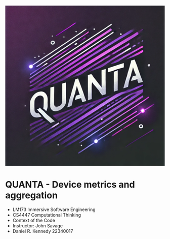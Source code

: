 ![QUANTA logo](doc/QUANTA%20logo.png)

# QUANTA - Device metrics and aggregation
- LM173 Immersive Software Engineering
- CS4447 Computational Thinking
- Context of the Code
- Instructor: John Savage
- Daniel R. Kennedy 22340017